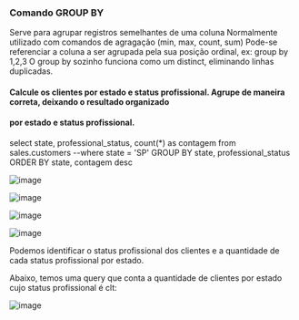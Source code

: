### Comando GROUP BY

Serve para agrupar registros semelhantes de uma coluna 
Normalmente utilizado com comandos de agragação (min, max, count, sum)
Pode-se referenciar a coluna a ser agrupada pela sua posição ordinal, ex: group by 1,2,3 
O group by sozinho funciona como um distinct, eliminando linhas duplicadas. 

#### Calcule os clientes por estado e status profissional. Agrupe de maneira correta, deixando o resultado organizado
#### por estado e status profissional. 

select state, professional_status, count(*) as contagem
from sales.customers
--where state = 'SP'
GROUP BY state, professional_status
ORDER BY state, contagem desc

![image](https://github.com/jucafernando/group-by/assets/21082881/f67a1e0d-f7d5-4028-a3e9-e22bdf83bc04)

![image](https://github.com/jucafernando/group-by/assets/21082881/c87237e2-66d6-4b2c-a56f-c44d7440adb0)

![image](https://github.com/jucafernando/group-by/assets/21082881/f8e0d361-08e4-47d0-9cac-c46a7d0461a4)

![image](https://github.com/jucafernando/group-by/assets/21082881/548aab02-05e8-46f0-b92b-9c338d8ba388)


Podemos identificar o status profissional dos clientes e a quantidade de cada status profissional por estado. 

Abaixo, temos uma query que conta a quantidade de clientes por estado cujo status profissional é clt:


![image](https://github.com/jucafernando/group-by/assets/21082881/2ae59e43-613b-4ed2-a14d-d4c56b44924e)



